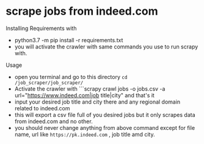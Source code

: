 # scrape jobs from indeed.com 
Installing Requirements with
* python3.7 -m pip install -r requirements.txt
* you will activate the crawler with same commands you use to run scrapy with.

Usage

* open you terminal and go to this directory ```cd /job_scraper/job_scraper/```
* Activate the crawler with ```scrapy crawl jobs -o jobs.csv -a url="https://www.indeed.com|job title|city" and that's it
* input your desired job title and city there and any regional domain related to indeed.com
* this will export a csv file full of you desired jobs but it only scrapes data from indeed.com and no other.
* you should never change anything from above command except for file name, url like ```https://pk.indeed.com``` , job title amd city.
